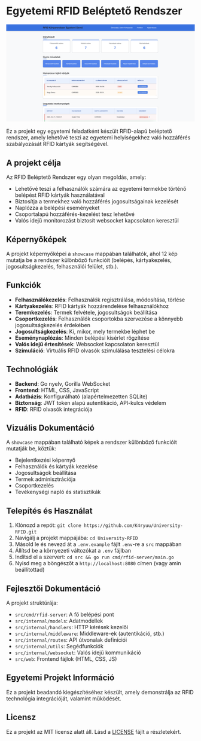# Egyetemi RFID Beléptető Rendszer

![Főoldal és Irányítópult](https://github.com/K4ryuu/University-RFID/raw/main/showcase/image2.png)

Ez a projekt egy egyetemi feladatként készült RFID-alapú beléptető rendszer, amely lehetővé teszi az egyetemi helyiségekhez való hozzáférés szabályozását RFID kártyák segítségével.

## A projekt célja

Az RFID Beléptető Rendszer egy olyan megoldás, amely:

- Lehetővé teszi a felhasználók számára az egyetemi termekbe történő belépést RFID kártyák használatával
- Biztosítja a termekhez való hozzáférés jogosultságainak kezelését
- Naplózza a belépési eseményeket
- Csoportalapú hozzáférés-kezelést tesz lehetővé
- Valós idejű monitorozást biztosít websocket kapcsolaton keresztül

## Képernyőképek

A projekt képernyőképei a `showcase` mappában találhatók, ahol 12 kép mutatja be a rendszer különböző funkcióit (belépés, kártyakezelés, jogosultságkezelés, felhasználói felület, stb.).

## Funkciók

- **Felhasználókezelés**: Felhasználók regisztrálása, módosítása, törlése
- **Kártyakezelés**: RFID kártyák hozzárendelése felhasználókhoz
- **Teremkezelés**: Termek felvétele, jogosultságok beállítása
- **Csoportkezelés**: Felhasználók csoportokba szervezése a könnyebb jogosultságkezelés érdekében
- **Jogosultságkezelés**: Ki, mikor, mely termekbe léphet be
- **Eseménynaplózás**: Minden belépési kísérlet rögzítése
- **Valós idejű értesítések**: Websocket kapcsolaton keresztül
- **Szimuláció**: Virtuális RFID olvasók szimulálása tesztelési célokra

## Technológiák

- **Backend**: Go nyelv, Gorilla WebSocket
- **Frontend**: HTML, CSS, JavaScript
- **Adatbázis**: Konfigurálható (alapértelmezetten SQLite)
- **Biztonság**: JWT token alapú autentikáció, API-kulcs védelem
- **RFID**: RFID olvasók integrációja

## Vizuális Dokumentáció

A `showcase` mappában található képek a rendszer különböző funkcióit mutatják be, köztük:

- Bejelentkezési képernyő
- Felhasználók és kártyák kezelése
- Jogosultságok beállítása
- Termek adminisztrációja
- Csoportkezelés
- Tevékenységi napló és statisztikák

## Telepítés és Használat

1. Klónozd a repót: `git clone https://github.com/K4ryuu/University-RFID.git`
2. Navigálj a projekt mappájába: `cd University-RFID`
3. Másold le és nevezd át a `.env.example` fájlt `.env`-re a `src` mappában
4. Állítsd be a környezeti változókat a `.env` fájlban
5. Indítsd el a szervert: `cd src && go run cmd/rfid-server/main.go`
6. Nyisd meg a böngészőt a `http://localhost:8080` címen (vagy amin beállítottad)

## Fejlesztői Dokumentáció

A projekt struktúrája:

- `src/cmd/rfid-server`: A fő belépési pont
- `src/internal/models`: Adatmodellek
- `src/internal/handlers`: HTTP kérések kezelői
- `src/internal/middleware`: Middleware-ek (autentikáció, stb.)
- `src/internal/routes`: API útvonalak definíciói
- `src/internal/utils`: Segédfunkciók
- `src/internal/websocket`: Valós idejű kommunikáció
- `src/web`: Frontend fájlok (HTML, CSS, JS)

## Egyetemi Projekt Információ

Ez a projekt beadandó kiegészítéséhez készült, amely demonstrálja az RFID technológia integrációját, valamint működését.

## Licensz

Ez a projekt az MIT licensz alatt áll. Lásd a [LICENSE](LICENSE) fájlt a részletekért.
